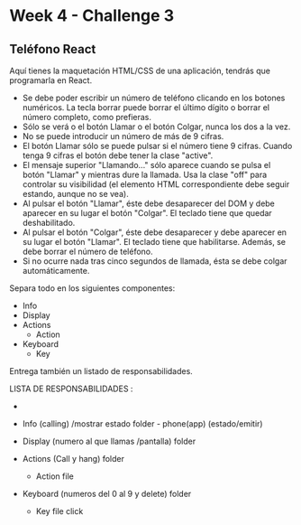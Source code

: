 # Week 4 - Challenge 3

## Teléfono React

Aquí tienes la maquetación HTML/CSS de una aplicación, tendrás que programarla en React.

-   Se debe poder escribir un número de teléfono clicando en los botones numéricos. La tecla borrar puede borrar el último dígito o borrar el número completo, como prefieras.
-   Sólo se verá o el botón Llamar o el botón Colgar, nunca los dos a la vez.
-   No se puede introducir un número de más de 9 cifras.
-   El botón Llamar sólo se puede pulsar si el número tiene 9 cifras. Cuando tenga 9 cifras el botón debe tener la clase "active".
-   El mensaje superior "Llamando..." sólo aparece cuando se pulsa el botón "Llamar" y mientras dure la llamada. Usa la clase "off" para controlar su visibilidad (el elemento HTML correspondiente debe seguir estando, aunque no se vea).
-   Al pulsar el botón "Llamar", éste debe desaparecer del DOM y debe aparecer en su lugar el botón "Colgar". El teclado tiene que quedar deshabilitado.
-   Al pulsar el botón "Colgar", éste debe desaparecer y debe aparecer en su lugar el botón "Llamar". El teclado tiene que habilitarse. Además, se debe borrar el número de teléfono.
-   Si no ocurre nada tras cinco segundos de llamada, ésta se debe colgar automáticamente.

Separa todo en los siguientes componentes:

-   Info
-   Display
-   Actions
    -   Action
-   Keyboard
    -   Key

Entrega también un listado de responsabilidades.

LISTA DE RESPONSABILIDADES :

-

-   Info (calling) /mostrar estado folder - phone(app) (estado/emitir)
-   Display (numero al que llamas /pantalla) folder
-   Actions (Call y hang) folder
    -   Action file
-   Keyboard (numeros del 0 al 9 y delete) folder
    -   Key file click
